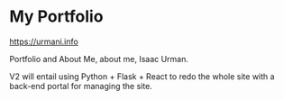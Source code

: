 # My Portfolio
https://urmani.info

Portfolio and About Me, about me, Isaac Urman.

V2 will entail using Python + Flask + React to redo the whole site with a back-end portal for managing the site.
